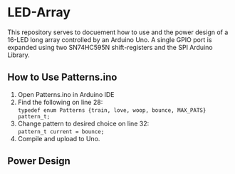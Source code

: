 # LED-Array
This repository serves to docuement how to use and the power design of a 16-LED long array controlled by an Arduino Uno. A single GPIO port is expanded using two SN74HC595N shift-registers and the SPI Arduino Library. 

## How to Use Patterns.ino
1. Open Patterns.ino in Arduino IDE
2. Find the following on line 28:
  <br> `typedef enum Patterns {train, love, woop, bounce, MAX_PATS} pattern_t;`
3. Change pattern to desired choice on line 32:
  <br> `pattern_t current = bounce;`
4. Compile and upload to Uno.

## Power Design
